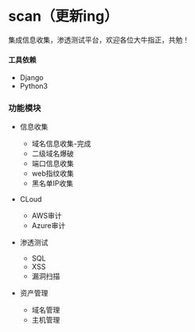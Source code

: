 # scan（更新ing）
集成信息收集，渗透测试平台，欢迎各位大牛指正，共勉！

#### 工具依赖
* Django
* Python3

### 功能模块
+ 信息收集
    - 域名信息收集-完成
    - 二级域名爆破
    - 端口信息收集
    - web指纹收集
    - 黑名单IP收集

+ CLoud
    - AWS审计
    - Azure审计

+ 渗透测试
    - SQL
    - XSS
    - 漏洞扫描

+ 资产管理
    - 域名管理
    - 主机管理　　　　　　　


